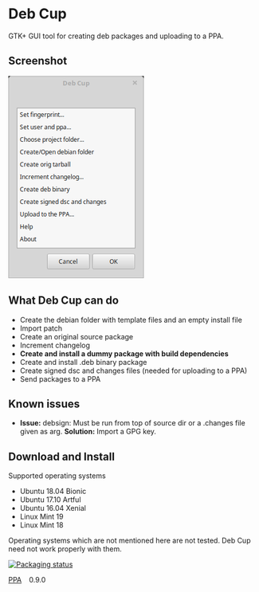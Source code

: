 # Deb Cup
GTK+ GUI tool for creating deb packages and uploading to a PPA.

## Screenshot
![deb-cup main window](/git_files/deb-cup-screenshot.png?raw=true)

## What Deb Cup can do
* Create the debian folder with template files and an empty install file
* Import patch
* Create an original source package
* Increment changelog
* **Create and install a dummy package with build dependencies**
* Create and install .deb binary package
* Create signed dsc and changes files (needed for uploading to a PPA)
* Send packages to a PPA

## Known issues
* **Issue:** debsign: Must be run from top of source dir or a .changes
  file given as arg.
  **Solution:** Import a GPG key.


## Download and Install
Supported operating systems
* Ubuntu 18.04 Bionic
* Ubuntu 17.10 Artful
* Ubuntu 16.04 Xenial
* Linux Mint 19
* Linux Mint 18

Operating systems which are not mentioned here are not tested. Deb Cup need not work properly with them.

[![Packaging status](https://repology.org/badge/vertical-allrepos/deb-cup.svg)](https://repology.org/metapackage/deb-cup)

[PPA](https://launchpad.net/~pavreh/+archive/ubuntu/ppa) `` `` 0.9.0
